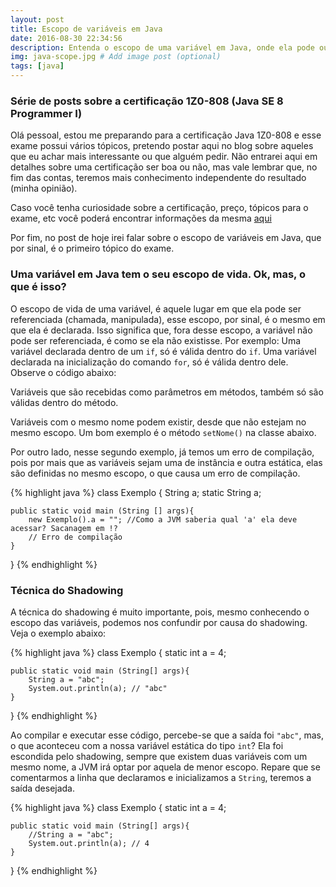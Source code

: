 ```yaml
---
layout: post
title: Escopo de variáveis em Java
date: 2016-08-30 22:34:56
description: Entenda o escopo de uma variável em Java, onde ela pode ou não ser acessada e conheça também a técnica do shadowing. # Add post description (optional)
img: java-scope.jpg # Add image post (optional)
tags: [java]
---
```

### Série de posts sobre a certificação 1Z0-808 (Java SE 8 Programmer I)

Olá pessoal, estou me preparando para a certificação Java 1Z0-808 e esse exame possui vários tópicos, pretendo postar aqui no blog sobre aqueles que eu achar mais interessante ou que alguém pedir. Não entrarei aqui em detalhes sobre uma certificação ser boa ou não, mas vale lembrar que, no fim das contas, teremos mais conhecimento independente do resultado (minha opinião).

Caso você tenha curiosidade sobre a certificação, preço, tópicos para o exame, etc você poderá encontrar informações da mesma <a href="https://education.oracle.com/pls/web_prod-plq-dad/db_pages.getpage?page_id=5001&get_params=p_exam_id:1Z0-808" target="_blank">aqui</a>

Por fim, no post de hoje irei falar sobre o escopo de variáveis em Java, que por sinal, é o primeiro tópico do exame.

### Uma variável em Java tem o seu escopo de vida. Ok, mas, o que é isso?

O escopo de vida de uma variável, é aquele lugar em que ela pode ser referenciada (chamada, manipulada), esse escopo, por sinal, é o mesmo em que ela é declarada. Isso significa que, fora desse escopo, a variável não pode ser referenciada, é como se ela não existisse.
Por exemplo: Uma variável declarada dentro de um ```if```, só é válida dentro do ```if```. Uma variável declarada na inicialização do comando ```for```, só é válida dentro dele. Observe o código abaixo:





Variáveis que são recebidas como parâmetros em métodos, também só são válidas dentro do método.

Variáveis com o mesmo nome podem existir, desde que não estejam no mesmo escopo. Um bom exemplo é o método ```setNome()``` na classe abaixo.


Por outro lado, nesse segundo exemplo, já temos um erro de compilação, pois por mais que as variáveis sejam uma de instância e outra estática, elas são definidas no mesmo escopo, o que causa um erro de compilação.

{% highlight java %}
class Exemplo {
	String a;
	static String a;

	public static void main (String [] args){
		new Exemplo().a = ""; //Como a JVM saberia qual 'a' ela deve acessar? Sacanagem em !?
		// Erro de compilação
	}
}
{% endhighlight %}

### Técnica do Shadowing

A técnica do shadowing é muito importante, pois, mesmo conhecendo o escopo das variáveis, podemos nos confundir por causa do shadowing. Veja o exemplo abaixo:

{% highlight java %}
class Exemplo {
	static int a = 4;

	public static void main (String[] args){
		String a = "abc";
		System.out.println(a); // "abc"
	}
}
{% endhighlight %}


Ao compilar e executar esse código, percebe-se que a saída foi `"abc"`, mas, o que aconteceu com a nossa variável estática do tipo `int`? 
Ela foi escondida pelo shadowing, sempre que existem duas variáveis com um mesmo nome, a JVM irá optar por aquela de menor escopo. Repare que se comentarmos a linha que declaramos e inicializamos a `String`, teremos a saída desejada.

{% highlight java %}
class Exemplo {
	static int a = 4;

	public static void main (String[] args){
		//String a = "abc";
		System.out.println(a); // 4
	}
}
{% endhighlight %}

